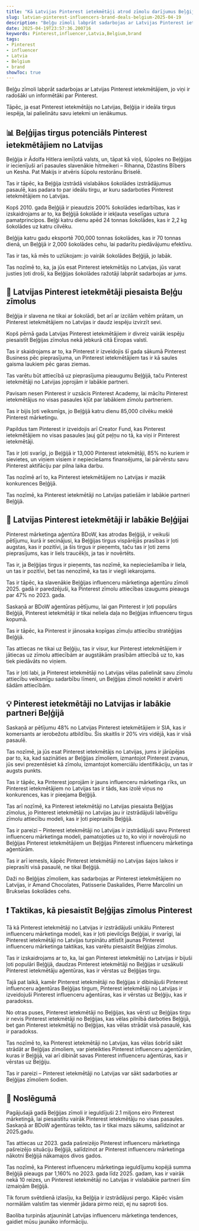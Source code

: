 ```yaml
---
title: "Kā Latvijas Pinterest ietekmētāji atrod zīmolu darījumus Beļģijā"
slug: latvian-pinterest-influencers-brand-deals-belgium-2025-04-19
description: "Beļģu zīmoli labprāt sadarbojas ar Latvijas Pinterest ietekmētājiem, jo viņi ir radošāki un informētāki par Pinterest."
date: 2025-04-19T23:57:36.200716
keywords: Pinterest,influencer,Latvia,Belgium,brand
tags:
- Pinterest
- influencer
- Latvia
- Belgium
- brand
showToc: true
---
```


Beļģu zīmoli labprāt sadarbojas ar Latvijas Pinterest ietekmētājiem, jo viņi ir radošāki un informētāki par Pinterest.

Tāpēc, ja esat Pinterest ietekmētājs no Latvijas, Beļģija ir ideāla tirgus iespēja, lai palielinātu savu ietekmi un ienākumus.

## 📊 Beļģijas tirgus potenciāls Pinterest ietekmētājiem no Latvijas

Beļģija ir Ādolfa Hitlera iemīļotā valsts, un, tāpat kā viņš, šūpoles no Beļģijas ir iecienījuši arī pasaules slavenākie hitmeikeri – Rihanna, Džastins Bībers un Kesha. Pat Makijs ir atvēris šūpolu restorānu Briselē. 

Tas ir tāpēc, ka Beļģija izstrādā vislabākos šokolādes izstrādājumus pasaulē, kas padara to par ideālu tirgu, ar kuru sadarboties Pinterest ietekmētājiem no Latvijas.

Kopš 2010. gada Beļģijā ir pieaudzis 200% šokolādes iedarbības, kas ir izskaidrojams ar to, ka Beļģijā šokolāde ir iekļauta veselīgas uztura pamatprincipos. Beļģi katru dienu apēd 24 tonnas šokolādes, kas ir 2,2 kg šokolādes uz katru cilvēku.

Beļģija katru gadu eksportē 700,000 tonnas šokolādes, kas ir 70 tonnas dienā, un Beļģijā ir 2,000 šokolādes cehu, lai padarītu piedāvājumu efektīvu.

Tas ir tas, kā mēs to uzlūkojam: jo vairāk šokolādes Beļģijā, jo labāk.

Tas nozīmē to, ka, ja jūs esat Pinterest ietekmētājs no Latvijas, jūs varat justies ļoti droši, ka Beļģijas šokolādes ražotāji labprāt sadarbojas ar jums.

## 🚀 Latvijas Pinterest ietekmētāji piesaista Beļģu zīmolus

Beļģija ir slavena ne tikai ar šokolādi, bet arī ar izcilām veltēm prātam, un Pinterest ietekmētājiem no Latvijas ir daudz iespēju izvirzīt sevi.

Kopš pērnā gada Latvijas Pinterest ietekmētājiem ir divreiz vairāk iespēju piesaistīt Beļģijas zīmolus nekā jebkurā citā Eiropas valstī. 

Tas ir skaidrojams ar to, ka Pinterest ir izveidojis šī gada sākumā Pinterest Business pēc pieprasījuma, un Pinterest ietekmētājiem tas ir kā saules gaisma laukiem pēc garas ziemas.

Tas varētu būt attiecībā uz pieprasījuma pieaugumu Beļģijā, taču Pinterest ietekmētāji no Latvijas joprojām ir labākie partneri.

Pavisam nesen Pinterest ir uzsācis Pinterest Academy, lai mācītu Pinterest ietekmētājus no visas pasaules kļūt par labākiem zīmolu partneriem. 

Tas ir bijis ļoti veiksmīgs, jo Beļģijā katru dienu 85,000 cilvēku meklē Pinterest mārketingu. 

Papildus tam Pinterest ir izveidojis arī Creator Fund, kas Pinterest ietekmētājiem no visas pasaules ļauj gūt peļņu no tā, ka viņi ir Pinterest ietekmētāji.

Tas ir ļoti svarīgi, jo Beļģijā ir 13,000 Pinterest ietekmētāji, 85% no kuriem ir sievietes, un viņiem visiem ir nepieciešams finansējums, lai pārvērstu savu Pinterest aktifāciju par pilna laika darbu. 

Tas nozīmē arī to, ka Pinterest ietekmētājiem no Latvijas ir mazāk konkurences Beļģijā. 

Tas nozīmē, ka Pinterest ietekmētāji no Latvijas patiešām ir labākie partneri Beļģijā.

## 📢 Latvijas Pinterest ietekmētāji ir labākie Beļģijai

Pinterest mārketinga aģentūra BDoW, kas atrodas Beļģijā, ir veikuši pētījumu, kurā ir secinājusi, ka Beļģijas tirgus vispārējās prasības ir ļoti augstas, kas ir pozitīvi, ja šis tirgus ir pieņemts, taču tas ir ļoti zems pieprasījums, kas ir liels traucēkļs, ja tas ir novērtēts.

Tas ir, ja Beļģijas tirgus ir pieņemts, tas nozīmē, ka nepieciešamība ir liela, un tas ir pozitīvi, bet tas nenozīmē, ka tas ir viegli iekarojams. 

Tas ir tāpēc, ka slavenākie Beļģijas influenceru mārketinga aģentūru zīmoli 2025. gadā ir paredzējuši, ka Pinterest zīmolu attiecības izaugums pieaugs par 47% no 2023. gada.

Saskaņā ar BDoW aģentūras pētījumu, lai gan Pinterest ir ļoti populārs Beļģijā, Pinterest ietekmētāji ir tikai neliela daļa no Beļģijas influenceru tirgus kopumā.

Tas ir tāpēc, ka Pinterest ir jānosaka kopīgas zīmuļu attiecību stratēģijas Beļģijā.

Tas attiecas ne tikai uz Beļģiju, tas ir visur, kur Pinterest ietekmētājiem ir jātiecas uz zīmolu attiecībām ar augstākām prasībām attiecībā uz to, kas tiek piedāvāts no viņiem.

Tas ir ļoti labi, ja Pinterest ietekmētāji no Latvijas vēlas palielināt savu zīmolu attiecību veiksmīgu sadarbību līmeni, un Beļģijas zīmoli noteikti ir atvērti šādām attiecībām.

## 💡 Pinterest ietekmētāji no Latvijas ir labākie partneri Beļģijā

Saskaņā ar pētījumu 48% no Latvijas Pinterest ietekmētājiem ir SIA, kas ir komersants ar ierobežotu atbildību. Šis skaitlis ir 20% virs vidējā, kas ir visā pasaulē. 

Tas nozīmē, ja jūs esat Pinterest ietekmētājs no Latvijas, jums ir jārūpējas par to, ka, kad sazināties ar Beļģijas zīmoliem, izmantojot Pinterest zvanus, jūs sevi prezentēsiet kā zīmolu, izmantojot komerciālu identifikāciju, un tas ir augsts punkts.

Tas ir tāpēc, ka Pinterest joprojām ir jauns influenceru mārketinga rīks, un Pinterest ietekmētājiem no Latvijas tas ir tāds, kas izolē viņus no konkurences, kas ir pieejama Beļģijā. 

Tas arī nozīmē, ka Pinterest ietekmētāji no Latvijas piesaista Beļģijas zīmolus, jo Pinterest ietekmētāji no Latvijas jau ir izstrādājuši labvēlīgu zīmolu attiecību modeli, kas ir ļoti pieprasīts Beļģijā.

Tas ir pareizi – Pinterest ietekmētāji no Latvijas ir izstrādājuši savu Pinterest influenceru mārketinga modeli, pamatojoties uz to, ko viņi ir novērojuši no Beļģijas Pinterest ietekmētājiem un Beļģijas Pinterest influenceru mārketinga aģentūrām. 

Tas ir arī iemesls, kāpēc Pinterest ietekmētāji no Latvijas šajos laikos ir pieprasīti visā pasaulē, ne tikai Beļģijā.

Daži no Beļģijas zīmoliem, kas sadarbojas ar Pinterest ietekmētājiem no Latvijas, ir Amand Chocolates, Patisserie Daskalides, Pierre Marcolini un Brukselas šokolādes cehs.

## ❗ Taktikas, kā piesaistīt Beļģijas zīmolus Pinterest

Tā kā Pinterest ietekmētāji no Latvijas ir izstrādājuši unikālu Pinterest influenceru mārketinga modeli, kas ir ļoti pievilcīgs Beļģijai, ir svarīgi, lai Pinterest ietekmētāji no Latvijas turpinātu attīstīt jaunas Pinterest influenceru mārketinga taktikas, kas varētu piesaistīt Beļģijas zīmolus. 

Tas ir izskaidrojams ar to, ka, lai gan Pinterest ietekmētāji no Latvijas ir bijuši ļoti populāri Beļģijā, daudzas Pinterest ietekmētāji no Beļģijas ir uzsākuši Pinterest ietekmētāju aģentūras, kas ir vērstas uz Beļģijas tirgu. 

Tajā pat laikā, kamēr Pinterest ietekmētāji no Beļģijas ir dibinājuši Pinterest influenceru aģentūras Beļģijas tirgum, Pinterest ietekmētāji no Latvijas ir izveidojuši Pinterest influenceru aģentūras, kas ir vērstas uz Beļģiju, kas ir paradokss.

No otras puses, Pinterest ietekmētāji no Beļģijas, kas vērsti uz Beļģijas tirgu ir nevis Pinterest ietekmētāji no Beļģijas, kas vēlas pilnībā darboties Beļģijā, bet gan Pinterest ietekmētāji no Beļģijas, kas vēlas strādāt visā pasaulē, kas ir paradokss.

Tas nozīmē to, ka Pinterest ietekmētāji no Latvijas, kas vēlas šobrīd sākt strādāt ar Beļģijas zīmoliem, var pieteikties Pinterest influenceru aģentūrām, kuras ir Beļģijā, vai arī dibināt savas Pinterest influenceru aģentūras, kas ir vērstas uz Beļģiju.

Tas ir pareizi – Pinterest ietekmētāji no Latvijas var sākt sadarboties ar Beļģijas zīmoliem šodien.

## 📅 Noslēgumā

Pagājušajā gadā Beļģijas zīmoli ir ieguldījuši 2.1 miljons eiro Pinterest mārketingā, lai piesaistītu vairāk Pinterest ietekmētāju no visas pasaules. Saskaņā ar BDoW aģentūras teikto, tas ir tikai mazs sākums, salīdzinot ar 2025.gadu. 

Tas attiecas uz 2023. gada pašreizējo Pinterest influenceru mārketinga pašreizējo situāciju Beļģijā, salīdzinot ar Pinterest influenceru mārketinga nākotni Beļģijā nākamajos divos gados. 

Tas nozīmē, ka Pinterest influenceru mārketinga ieguldījumu kopējā summa Beļģijā pieaugs par 1,160% no 2023. gada līdz 2025. gadam, kas ir vairāk nekā 10 reizes, un Pinterest ietekmētāji no Latvijas ir vislabākie partneri šīm izmaiņām Beļģijā.

Tik forum svētdienā izlasīju, ka Beļģija ir izstrādājusi pergo. Kāpēc visām normālām valstīm tas vienmēr jādara pirmo reizi, ej nu saproti šos.

Baoliba turpinās atjaunināt Latvijas influenceru mārketinga tendences, gaidiet mūsu jaunāko informāciju.